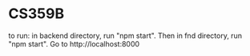 # CS359B
to run: in backend directory, run "npm start". Then in fnd directory, run "npm start". Go to http://localhost:8000
